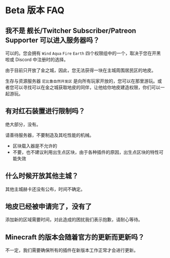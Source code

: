 # Beta 版本 FAQ

## 我不是 舰长/Twitcher Subscriber/Patreon Supporter 可以进入服务器吗？

可以的。您会拥有 `Wind` `Aqua` `Fire` `Earth` 四个权限组中的一个，取决于您在开黑啦或 Discord 中注册时的选择。

由于目前只开放了金之城，因此，您无法获得一块在主城周围居民区的地皮。

生存与资源服务器 `尼比鲁自然开发区` 是向所有玩家开放的，您可以在那里游玩。或者您可以寻找可以在金之城获取地皮的同伴，让他给你地皮建造权限，你们可以一起游玩。

## 有对红石装置进行限制吗？

绝大部分，没有。

请善待服务器，不要制造及其吃性能的机械。

- 区块载入器是不允许的
- 不要，也不建议利用出生点区块，由于各种插件的原因，出生点区块的特性可能失效

## 什么时候开放其他主城？

其他主城赫卡还没有公布，时间不确定。

## 地皮已经被申请完了，没有了

添加新的区域需要时间，对此造成的困扰我们表示抱歉，请耐心等待。

## Minecraft 的版本会随着官方的更新而更新吗？

不一定，我们需要确保所有的插件在新版本工作正常才会进行更新。

